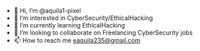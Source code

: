 - 👋 Hi, I’m @aquila1-pixel
- 👀 I’m interested in CyberSecurity/EthicalHacking
- 🌱 I’m currently learning EthicalHacking
- 💞️ I’m looking to collaborate on Freelancing CyberSecurity jobs
- 📫 How to reach me eaquila235@gmail.com

<!---
aquila1-pixel/aquila1-pixel is a ✨ special ✨ repository because its `README.md` (this file) appears on your GitHub profile.
You can click the Preview link to take a look at your changes.
--->
